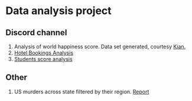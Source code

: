 # Data analysis project
## Discord channel
1. Analysis of world happiness score. Data set generated, courtesy [Kian.](https://twitter.com/CoderKianWee) 
2. [Hotel Bookings Analysis](hotel_booking_demand)
3. [Students score analysis](students_performace)

## Other
1. US murders across state filtered by their region. [Report](other/US_murders.pdf)
